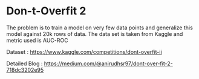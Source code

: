 # Don-t-Overfit 2

The problem is to train a model on very few data points and generalize this model against 20k rows of data. The data set is taken from Kaggle and metric used is AUC-ROC 

Dataset : https://www.kaggle.com/competitions/dont-overfit-ii

Detailed Blog :  https://medium.com/@anirudhsr97/dont-over-fit-2-718dc3202e95


